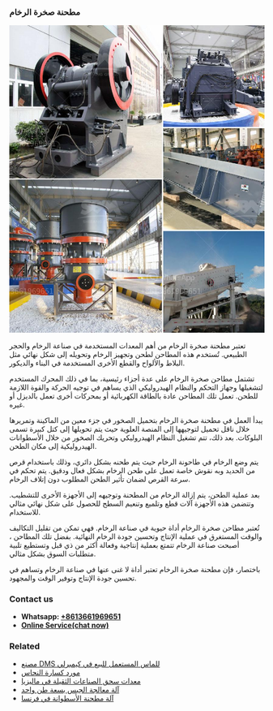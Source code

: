 <h3>مطحنة صخرة الرخام</h3><img src='1701854102.jpg' alt=''><p>تعتبر مطحنة صخرة الرخام من أهم المعدات المستخدمة في صناعة الرخام والحجر الطبيعي. تُستخدم هذه المطاحن لطحن وتجهيز الرخام وتحويله إلى شكل نهائي مثل البلاط والألواح والقطع الأخرى المستخدمة في البناء والديكور.</p><p>تشتمل مطاحن صخرة الرخام على عدة أجزاء رئيسية، بما في ذلك المحرك المستخدم لتشغيلها وجهاز التحكم والنظام الهيدروليكي الذي يساهم في توجيه الحركة والقوة اللازمة للطحن. تعمل تلك المطاحن عادة بالطاقة الكهربائية أو بمحركات أخرى تعمل بالديزل أو غيره.</p><p>يبدأ العمل في مطحنة صخرة الرخام بتحميل الصخور في جزء معين من الماكينة وتمريرها خلال ناقل تحميل لتوجيهها إلى المنصة العلوية حيث يتم تحويلها إلى كتل كبيرة تسمى البلوكات. بعد ذلك، تتم تشغيل النظام الهيدروليكي وتحريك الصخور من خلال الأسطوانات الهيدروليكية إلى مكان الطحن.</p><p>يتم وضع الرخام في طاحونة الرخام حيث يتم طحنه بشكل دائري، وذلك باستخدام قرص من الحديد وبه نقوش خاصة تعمل على طحن الرخام بشكل فعال ودقيق. يتم تحكم في سرعة القرص لضمان تأثير الطحن المطلوب دون إتلاف الرخام.</p><p>بعد عملية الطحن، يتم إزالة الرخام من المطحنة وتوجيهه إلى الأجهزة الأخرى للتشطيب. وتتضمن هذه الأجهزة آلات قطع وتلميع وتنعيم السطح للحصول على شكل نهائي مثالي للاستخدام.</p><p>تُعتبر مطاحن صخرة الرخام أداة حيوية في صناعة الرخام. فهي تمكن من تقليل التكاليف والوقت المستغرق في عملية الإنتاج وتحسين جودة الرخام النهائية. بفضل تلك المطاحن ، أصبحت صناعة الرخام تتمتع بعملية إنتاجية وفعالة أكثر من ذي قبل وتستطيع تلبية متطلبات السوق بشكل مثالي.</p><p>باختصار، فإن مطحنة صخرة الرخام تعتبر أداة لا غنى عنها في صناعة الرخام وتساهم في تحسين جودة الإنتاج وتوفير الوقت والمجهود.</p><h3>Contact us</h3><ul><li><strong>Whatsapp:&nbsp;<a href="https://wa.me/8613661969651">+8613661969651</a></strong></li><li><a href="https://swt.shibang-china.com/?git&amp;zhl&amp;مطحنة صخرة الرخام"><strong>Online Service(chat now)</strong></a></li></ul><h3>Related</h3><ul><li><a href='مصنع DMS للماس المستعمل للبيع في كيمبرلي.md'>مصنع DMS للماس المستعمل للبيع في كيمبرلي</a></li><li><a href='مورد كسارة النحاس.md'>مورد كسارة النحاس</a></li><li><a href='معدات سحق الصناعات الثقيلة في ماليزيا.md'>معدات سحق الصناعات الثقيلة في ماليزيا</a></li><li><a href='آلة معالجة الجبس بسعة طن واحد.md'>آلة معالجة الجبس بسعة طن واحد</a></li><li><a href='آلة مطحنة الأسطوانة في فرنسا.md'>آلة مطحنة الأسطوانة في فرنسا</a></li></ul>